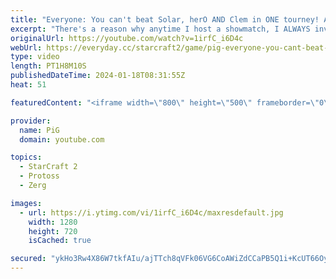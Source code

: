 ```yaml
---
title: "Everyone: You can't beat Solar, herO AND Clem in ONE tourney! Astrea:"
excerpt: "There's a reason why anytime I host a showmatch, I ALWAYS invite Astrea - He is just TOO fun to watch. These games are from a pro tournament against low level noobs such as Solar, herO and even Clem...  -- 🐷 Second Channel for Learning StarCraft 2: https://www.youtube.com/c/PiGRandom 🐷 Third Channel"
originalUrl: https://youtube.com/watch?v=1irfC_i6D4c
webUrl: https://everyday.cc/starcraft2/game/pig-everyone-you-cant-beat-solar-hero-and-clem-in-one-tourney-astrea/
type: video
length: PT1H8M10S
publishedDateTime: 2024-01-18T08:31:55Z
heat: 51

featuredContent: "<iframe width=\"800\" height=\"500\" frameborder=\"0\" src=\"https://www.youtube.com/embed/1irfC_i6D4c\" allow=\"accelerometer; autoplay; encrypted-media; gyroscope; picture-in-picture\" allowfullscreen></iframe>"

provider:
  name: PiG
  domain: youtube.com

topics:
  - StarCraft 2
  - Protoss
  - Zerg

images:
  - url: https://i.ytimg.com/vi/1irfC_i6D4c/maxresdefault.jpg
    width: 1280
    height: 720
    isCached: true

secured: "ykHo3Rw4X86W7tkfAIu/ajTTch8qVFk06VG6CoAWiZdCCaPB5Q1i+KcUT66OyruSlLkMdbL6TFECIt28C6EHsMLweSmu63RHp0Tg3wyehgTjdbI5RaX6IWobLSIW9US6rw6LhijRsC9CVVQ0xz/d57b75CzVgfpVJ4gzwHYLe1+I3CjFLsI1eHYmddd9SoUOkE5q105ZUQAn6LFG0hOrCxTAp2q1+vUsMIrch8LkrcwXiRFxZmp1lfGdqW10DrWgQU598DCL9g9FreNvnTCclBxMVwJUSvfvdG6CRdTMWrM6a0Gp9+CgPzSrwyqZsBWm/X5rKn7kvl1tbZXhYmw/7/BGkxbtm7wUu1LQ/B5VTqePTq7ypzzDtwh1UvNJL3eExcldYrCAEMYbaNqyKpARLEAwme8lEgf53RAhiSEDPK8=;aaNNgKXTQlVIOqw2sYd21Q=="
---
```


